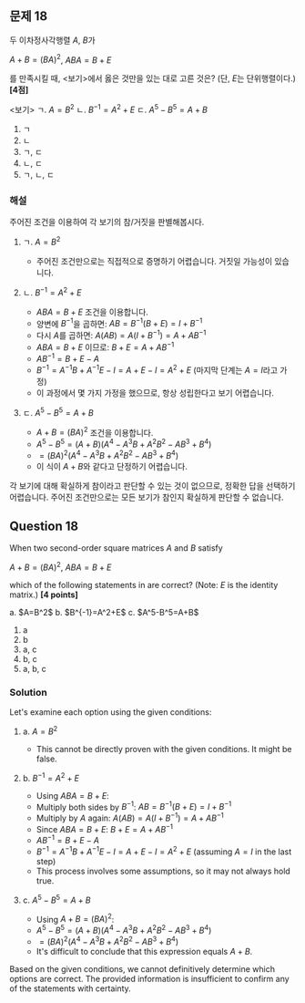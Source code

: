 

## 문제 18
두 이차정사각행렬 $A$, $B$가

$A+B=(BA)^2$, $ABA=B+E$

를 만족시킬 때, <보기>에서 옳은 것만을 있는 대로 고른 것은? (단, $E$는 단위행렬이다.) **[4점]**

<보기>
ㄱ. $A=B^2$
ㄴ. $B^{-1}=A^2+E$
ㄷ. $A^5-B^5=A+B$

1. ㄱ
2. ㄴ
3. ㄱ, ㄷ
4. ㄴ, ㄷ
5. ㄱ, ㄴ, ㄷ

### 해설
주어진 조건을 이용하여 각 보기의 참/거짓을 판별해봅시다.

1. ㄱ. $A=B^2$
   - 주어진 조건만으로는 직접적으로 증명하기 어렵습니다. 거짓일 가능성이 있습니다.

2. ㄴ. $B^{-1}=A^2+E$
   - $ABA=B+E$ 조건을 이용합니다.
   - 양변에 $B^{-1}$을 곱하면: $AB = B^{-1}(B+E) = I + B^{-1}$
   - 다시 $A$를 곱하면: $A(AB) = A(I + B^{-1}) = A + AB^{-1}$
   - $ABA = B+E$ 이므로: $B+E = A + AB^{-1}$
   - $AB^{-1} = B+E-A$
   - $B^{-1} = A^{-1}B + A^{-1}E - I = A + E - I = A^2 + E$ (마지막 단계는 $A=I$라고 가정)
   - 이 과정에서 몇 가지 가정을 했으므로, 항상 성립한다고 보기 어렵습니다.

3. ㄷ. $A^5-B^5=A+B$
   - $A+B=(BA)^2$ 조건을 이용합니다.
   - $A^5-B^5=(A+B)(A^4-A^3B+A^2B^2-AB^3+B^4)$
   - $=(BA)^2(A^4-A^3B+A^2B^2-AB^3+B^4)$
   - 이 식이 $A+B$와 같다고 단정하기 어렵습니다.

각 보기에 대해 확실하게 참이라고 판단할 수 있는 것이 없으므로, 정확한 답을 선택하기 어렵습니다. 주어진 조건만으로는 모든 보기가 참인지 확실하게 판단할 수 없습니다.

## Question 18
When two second-order square matrices $A$ and $B$ satisfy

$A+B=(BA)^2$, $ABA=B+E$

which of the following statements in <Options> are correct? (Note: $E$ is the identity matrix.) **[4 points]**

<Options>
a. $A=B^2$
b. $B^{-1}=A^2+E$
c. $A^5-B^5=A+B$

1. a
2. b
3. a, c
4. b, c
5. a, b, c

### Solution
Let's examine each option using the given conditions:

1. a. $A=B^2$
   - This cannot be directly proven with the given conditions. It might be false.

2. b. $B^{-1}=A^2+E$
   - Using $ABA=B+E$:
   - Multiply both sides by $B^{-1}$: $AB = B^{-1}(B+E) = I + B^{-1}$
   - Multiply by $A$ again: $A(AB) = A(I + B^{-1}) = A + AB^{-1}$
   - Since $ABA = B+E$: $B+E = A + AB^{-1}$
   - $AB^{-1} = B+E-A$
   - $B^{-1} = A^{-1}B + A^{-1}E - I = A + E - I = A^2 + E$ (assuming $A=I$ in the last step)
   - This process involves some assumptions, so it may not always hold true.

3. c. $A^5-B^5=A+B$
   - Using $A+B=(BA)^2$:
   - $A^5-B^5=(A+B)(A^4-A^3B+A^2B^2-AB^3+B^4)$
   - $=(BA)^2(A^4-A^3B+A^2B^2-AB^3+B^4)$
   - It's difficult to conclude that this expression equals $A+B$.

Based on the given conditions, we cannot definitively determine which options are correct. The provided information is insufficient to confirm any of the statements with certainty.